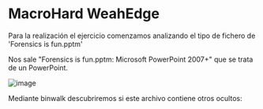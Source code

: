 # MacroHard WeahEdge

Para la realización el ejercicio comenzamos analizando el tipo de fichero de 'Forensics is fun.pptm'

Nos sale "Forensics is fun.pptm: Microsoft PowerPoint 2007+" que se trata de un PowerPoint.

![image](https://user-images.githubusercontent.com/71788370/184170562-5d923c62-d339-4ce6-87c3-ce319a496c6c.png)

Mediante binwalk descubriremos si este archivo contiene otros ocultos:
